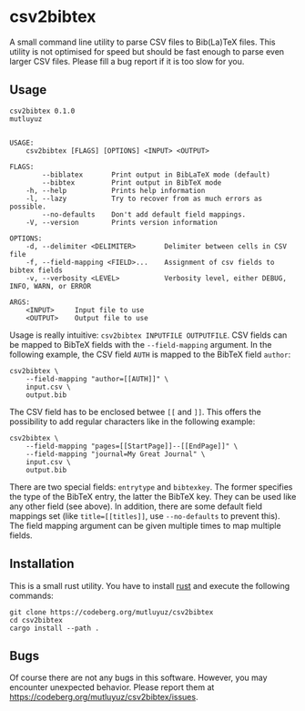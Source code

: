 # csv2bibtex

A small command line utility to parse CSV files to Bib(La)TeX files. This 
utility is not optimised for speed but should be fast enough to parse even 
larger CSV files. Please fill a bug report if it is too slow for you.


## Usage

```
csv2bibtex 0.1.0
mutluyuz


USAGE:
    csv2bibtex [FLAGS] [OPTIONS] <INPUT> <OUTPUT>

FLAGS:
        --biblatex       Print output in BibLaTeX mode (default)
        --bibtex         Print output in BibTeX mode
    -h, --help           Prints help information
    -l, --lazy           Try to recover from as much errors as possible.
        --no-defaults    Don't add default field mappings.
    -V, --version        Prints version information

OPTIONS:
    -d, --delimiter <DELIMITER>       Delimiter between cells in CSV file
    -f, --field-mapping <FIELD>...    Assignment of csv fields to bibtex fields
    -v, --verbosity <LEVEL>           Verbosity level, either DEBUG, INFO, WARN, or ERROR

ARGS:
    <INPUT>     Input file to use
    <OUTPUT>    Output file to use
```

Usage is really intuitive: `csv2bibtex INPUTFILE OUTPUTFILE`. CSV fields can be 
mapped to BibTeX fields with the `--field-mapping` argument. In the following 
example, the CSV field `AUTH` is mapped to the BibTeX field `author`:

```
csv2bibtex \
    --field-mapping "author=[[AUTH]]" \
    input.csv \
    output.bib
```

The CSV field has to be enclosed betwee `[[` and `]]`. This offers the 
possibility to add regular characters like in the following example:

```
csv2bibtex \
    --field-mapping "pages=[[StartPage]]--[[EndPage]]" \
    --field-mapping "journal=My Great Journal" \
    input.csv \
    output.bib
```

There are two special fields: `entrytype` and `bibtexkey`. The former specifies 
the type of the BibTeX entry, the latter the BibTeX key. They can be used like 
any other field (see above). In addition, there are some default field mappings 
set (like `title=[[titles]]`, use `--no-defaults` to prevent this).
The field mapping argument can be given multiple times to map multiple fields.


## Installation

This is a small rust utility. You have to install 
[rust](https://www.rust-lang.org/) and execute the following commands:

```
git clone https://codeberg.org/mutluyuz/csv2bibtex
cd csv2bibtex
cargo install --path .
```


## Bugs

Of course there are not any bugs in this software. However, you may encounter 
unexpected behavior. Please report them at 
https://codeberg.org/mutluyuz/csv2bibtex/issues.
